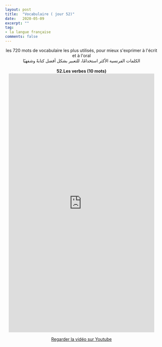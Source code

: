 ```yaml
---
layout: post
title:  "Vocabulaire ( jour 52)"
date:   2020-05-09
excerpt: ""
tag:
- la langue française
comments: false
---
```

 <center>     les 720 mots de vocabulaire les plus utilisés, pour mieux s'exprimer à l'écrit et à l'oral <br> الكلمات الفرنسية الأكثر استخدامًا، للتعبير بشكل أفضل كتابةً وشفهيًا <br><br>     <strong> 52.Les verbes (10 mots)</strong>     <br> <iframe width="480" height="853" src="https://www.youtube.com/embed/_iAZFhZ4ZyM" title="youtube video player" frameborder="0" allow="accelerometer, autoplay, clipboard-write, encrypted-media, gyroscope, picture-in-picture, web-share" allowfullscreen></iframe>     <br> <p markdown="0"><a href="https://youtube.com/shorts/_iAZFhZ4ZyM" class="btn btn-danger" target="_blank">Regarder la vidéo sur Youtube</a></p> </center>
